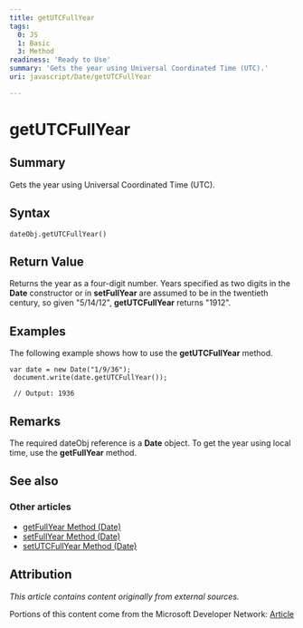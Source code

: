 ```yaml
---
title: getUTCFullYear
tags:
  0: JS
  1: Basic
  3: Method
readiness: 'Ready to Use'
summary: 'Gets the year using Universal Coordinated Time (UTC).'
uri: javascript/Date/getUTCFullYear

---
```

# getUTCFullYear

## Summary

Gets the year using Universal Coordinated Time (UTC).

## Syntax

    dateObj.getUTCFullYear()

## Return Value

Returns the year as a four-digit number. Years specified as two digits in the **Date** constructor or in **setFullYear** are assumed to be in the twentieth century, so given "5/14/12", **getUTCFullYear** returns "1912".

## Examples

The following example shows how to use the **getUTCFullYear** method.

``` {.js}
var date = new Date("1/9/36");
 document.write(date.getUTCFullYear());

 // Output: 1936
```

## Remarks

The required dateObj reference is a **Date** object. To get the year using local time, use the **getFullYear** method.

## See also

### Other articles

-   [getFullYear Method (Date)](/javascript/Date/getFullYear)
-   [setFullYear Method (Date)](/javascript/Date/setFullYear)
-   [setUTCFullYear Method (Date)](/javascript/Date/setUTCFullYear)

## Attribution

*This article contains content originally from external sources.*

Portions of this content come from the Microsoft Developer Network: [Article](http://msdn.microsoft.com/en-us/library/ie/47f8w843(v=vs.94).aspx)

